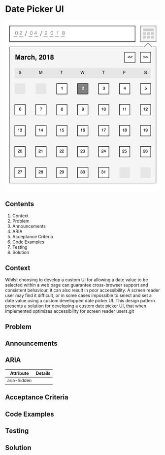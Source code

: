 # Date Picker UI

![date picker ui diagram](https://github.com/paulwwroe/pw167/blob/master/images/diagram.png "Date Picker Ui")

## Contents
1. Context
2. Problem
3. Announcements
4. ARIA 
5. Acceptance Criteria
6. Code Examples
7. Testing
8. Solution


## Context

Whilst choosing to develop a custom UI for allowing a date value to be selected within a web page can guarantee cross-browser support and consistent behaviour, it can also result in poor accessibility. A screen reader user may find it difficult, or in some cases impossible to select and set a date value using a custom developped date picker UI. This design pattern presents a solution for developing a custom date picker UI, that when implemented optimizes accessibility for screen reader users.git


## Problem


## Announcements


## ARIA

| Attribute		| Details		|
| ------------- |:-------------:|
| aria-hidden	|				|


## Acceptance Criteria


## Code Examples


## Testing


## Solution

